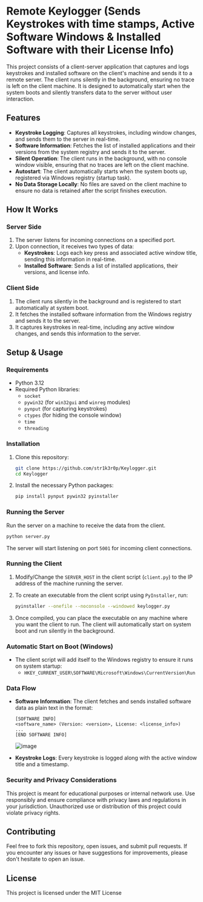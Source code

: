# Remote Keylogger (Sends Keystrokes with time stamps, Active Software Windows & Installed Software with their License Info)

This project consists of a client-server application that captures and logs keystrokes and installed software on the client's machine and sends it to a remote server. The client runs silently in the background, ensuring no trace is left on the client machine. It is designed to automatically start when the system boots and silently transfers data to the server without user interaction.

## Features

- **Keystroke Logging**: Captures all keystrokes, including window changes, and sends them to the server in real-time.
- **Software Information**: Fetches the list of installed applications and their versions from the system registry and sends it to the server.
- **Silent Operation**: The client runs in the background, with no console window visible, ensuring that no traces are left on the client machine.
- **Autostart**: The client automatically starts when the system boots up, registered via Windows registry (startup task).
- **No Data Storage Locally**: No files are saved on the client machine to ensure no data is retained after the script finishes execution.

## How It Works

### Server Side
1. The server listens for incoming connections on a specified port.
2. Upon connection, it receives two types of data:
   - **Keystrokes**: Logs each key press and associated active window title, sending this information in real-time.
   - **Installed Software**: Sends a list of installed applications, their versions, and license info.

### Client Side
1. The client runs silently in the background and is registered to start automatically at system boot.
2. It fetches the installed software information from the Windows registry and sends it to the server.
3. It captures keystrokes in real-time, including any active window changes, and sends this information to the server.

## Setup & Usage

### Requirements
- Python 3.12
- Required Python libraries:
  - `socket`
  - `pywin32` (for `win32gui` and `winreg` modules)
  - `pynput` (for capturing keystrokes)
  - `ctypes` (for hiding the console window)
  - `time`
  - `threading`

### Installation

1. Clone this repository:

   ```bash
   git clone https://github.com/str1k3r0p/Keylogger.git
   cd Keylogger
   ```

2. Install the necessary Python packages:

   ```bash
   pip install pynput pywin32 pyinstaller
   ```

### Running the Server

Run the server on a machine to receive the data from the client.

```bash
python server.py
```

The server will start listening on port `5001` for incoming client connections.

### Running the Client

1. Modify/Change the `SERVER_HOST` in the client script (`client.py`) to the IP address of the machine running the server.
2. To create an executable from the client script using `PyInstaller`, run:

   ```bash
   pyinstaller --onefile --noconsole --windowed keylogger.py
   ```

3. Once compiled, you can place the executable on any machine where you want the client to run. The client will automatically start on system boot and run silently in the background.

### Automatic Start on Boot (Windows)
- The client script will add itself to the Windows registry to ensure it runs on system startup:
  - `HKEY_CURRENT_USER\SOFTWARE\Microsoft\Windows\CurrentVersion\Run`

### Data Flow
- **Software Information**: The client fetches and sends installed software data as plain text in the format:
  ```plaintext
  [SOFTWARE INFO]
  <software_name> (Version: <version>, License: <license_info>)
  ...
  [END SOFTWARE INFO]
  ```
  ![image](https://github.com/user-attachments/assets/5224013d-d170-44ae-84a1-d14cc9f889d3)


- **Keystroke Logs**: Every keystroke is logged along with the active window title and a timestamp.

### Security and Privacy Considerations

This project is meant for educational purposes or internal network use. Use responsibly and ensure compliance with privacy laws and regulations in your jurisdiction. Unauthorized use or distribution of this project could violate privacy rights.

## Contributing

Feel free to fork this repository, open issues, and submit pull requests. If you encounter any issues or have suggestions for improvements, please don't hesitate to open an issue.

## License

This project is licensed under the MIT License 
